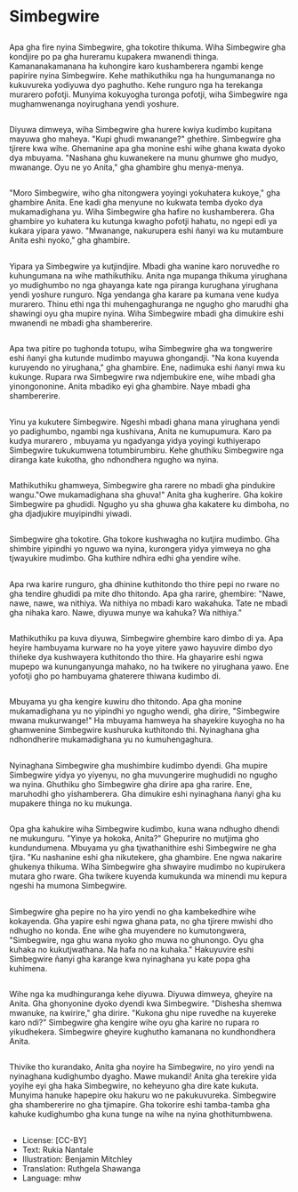 # Simbegwire

##
Apa gha fire nyina Simbegwire, gha tokotire thikuma. Wiha Simbegwire gha kondjire po pa gha hureramu kupakera mwanendi thinga. Kamananakamanana ha kuhongire karo kushamberera ngambi kenge papirire nyina Simbegwire. Kehe mathikuthiku nga ha hungumananga no kukuvureka yodiyuwa dyo paghutho. Kehe runguro nga ha terekanga murarero pofotji. Munyima kokuyogha turonga pofotji, wiha Simbegwire nga mughamwenanga noyirughana yendi yoshure.

##
Diyuwa dimweya, wiha Simbegwire gha hurere kwiya kudimbo kupitana mayuwa gho maheya. "Kupi ghudi mwanange?" ghethire. Simbegwire gha tjirere kwa wihe. Ghemanine apa gha monine eshi wihe ghana kwata dyoko dya mbuyama. "Nashana ghu kuwanekere na munu ghumwe gho mudyo, mwanange. Oyu ne yo Anita," gha ghambire ghu menya-menya.

##
"Moro Simbegwire, wiho gha nitongwera yoyingi yokuhatera kukoye," gha ghambire Anita. Ene kadi gha menyune no kukwata temba dyoko dya mukamadighana yu. Wiha Simbegwire gha hafire no kushamberera. Gha ghambire yo kuhatera ku kutunga kwagho pofotji hahatu, no ngepi edi ya kukara yipara yawo. "Mwanange, nakurupera eshi ñanyi wa ku mutambure Anita eshi nyoko," gha ghambire.

##
Yipara ya Simbegwire ya kutjindjire. Mbadi gha wanine karo noruvedhe ro kuhungumana na wihe mathikuthiku. Anita nga mupanga thikuma yirughana yo mudighumbo no nga ghayanga kate nga piranga kurughana yirughana yendi yoshure runguro. Nga yendanga gha karare pa kumana vene kudya murarero. Thinu ethi nga thi muhengaghuranga ne ngugho gho marudhi gha shawingi oyu gha mupire nyina. Wiha Simbegwire mbadi gha dimukire eshi mwanendi ne mbadi gha shambererire.

##
Apa twa pitire po tughonda totupu, wiha Simbegwire gha wa tongwerire eshi ñanyi gha kutunde mudimbo mayuwa ghongandji. "Na kona kuyenda kuruyendo no yirughana," gha ghambire. Ene, nadimuka eshi ñanyi mwa ku kukunge. Rupara rwa Simbegwire rwa ndjembukire ene, wihe mbadi gha yinongononine. Anita mbadiko eyi gha ghambire. Naye mbadi gha shambererire.

##
Yinu ya kukutere Simbegwire. Ngeshi mbadi ghana mana yirughana yendi yo padighumbo, ngambi nga kushivana, Anita ne kumupumura. Karo pa kudya murarero , mbuyama yu ngadyanga yidya yoyingi kuthiyerapo Simbegwire tukukumwena totumbirumbiru. Kehe ghuthiku Simbegwire nga diranga kate kukotha, gho ndhondhera ngugho wa nyina.

##
Mathikuthiku ghamweya, Simbegwire gha rarere no mbadi gha pindukire wangu."Owe mukamadighana sha ghuva!" Anita gha kugherire. Gha kokire Simbegwire pa ghudidi. Ngugho yu sha ghuwa gha kakatere ku dimboha, no gha djadjukire muyipindhi yiwadi.

##
Simbegwire gha tokotire. Gha tokore kushwagha no kutjira mudimbo. Gha shimbire yipindhi yo nguwo wa nyina, kurongera yidya yimweya no gha tjwayukire mudimbo. Gha kuthire ndhira edhi gha yendire wihe.

##
Apa rwa karire runguro, gha dhinine kuthitondo tho thire pepi no rware no gha tendire ghudidi pa mite dho thitondo. Apa gha rarire, ghembire: "Nawe, nawe, nawe, wa nithiya. Wa nithiya no mbadi karo wakahuka. Tate ne mbadi gha nihaka karo. Nawe, diyuwa munye wa kahuka? Wa nithiya."

##
Mathikuthiku pa kuva diyuwa, Simbegwire ghembire karo dimbo di ya. Apa heyire hambuyama kurware no ha yoye yitere yawo hayuvire dimbo dyo thiñeke dya kushwayera kuthitondo tho thire. Ha ghayarire eshi ngwa mupepo wa kununganyunga mahako, no ha twikere no yirughana yawo. Ene yofotji gho po hambuyama ghaterere thiwana kudimbo di.

##
Mbuyama yu gha kengire kuwiru dho thitondo. Apa gha monine mukamadighana yu no yipindhi yo ngugho wendi, gha dirire, "Simbegwire mwana mukurwange!" Ha mbuyama hamweya ha shayekire kuyogha no ha ghamwenine Simbegwire kushuruka kuthitondo thi. Nyinaghana gha ndhondherire mukamadighana yu no kumuhengaghura.

##
Nyinaghana Simbegwire gha mushimbire kudimbo dyendi. Gha mupire Simbegwire yidya yo yiyenyu, no gha muvungerire mughudidi no ngugho wa nyina. Ghuthiku gho Simbegwire gha dirire apa gha rarire. Ene, maruhodhi gho yishamberera. Gha dimukire eshi nyinaghana ñanyi gha ku mupakere thinga no ku mukunga.

##
Opa gha kahukire wiha Simbegwire kudimbo, kuna wana ndhugho dhendi ne mukunguru. "Yinye ya hokoka, Anita?" Ghepurire no mutjima gho kundundumena. Mbuyama yu gha tjwathanithire eshi Simbegwire ne gha tjira. "Ku nashanine eshi gha nikutekere, gha ghambire. Ene ngwa nakarire ghukenya thikuma. Wiha Simbegwire gha shwayire mudimbo no kupirukera mutara gho rware. Gha twikere kuyenda kumukunda wa minendi mu kepura ngeshi ha mumona Simbegwire.

##
Simbegwire gha pepire no ha yiro yendi no gha kambekedhire wihe kokayenda. Gha yapire eshi ngwa ghana pata, no gha tjirere mwishi dho ndhugho no konda. Ene wihe gha muyendere no kumutongwera, "Simbegwire, nga ghu wana nyoko gho muwa no ghunongo. Oyu gha kuhaka no kukutjwathana. Na hafa no na kuhaka." Hakuyuvire eshi Simbegwire ñanyi gha karange kwa nyinaghana yu kate popa gha kuhimena.

##
Wihe nga ka mudhinguranga kehe diyuwa. Diyuwa dimweya, gheyire na Anita. Gha ghonyonine dyoko dyendi kwa Simbegwire. "Dishesha shemwa mwanuke, na kwirire," gha dirire. "Kukona ghu nipe ruvedhe na kuyereke karo ndi?" Simbegwire gha kengire wihe oyu gha karire no rupara ro yikudhekera. Simbegwire gheyire kughutho kamanana no kundhondhera Anita.

##
Thivike tho kurandako, Anita gha noyire ha Simbegwire, no yiro yendi na nyinaghana kudighumbo dyagho. Mawe mukandi! Anita gha terekire yida yoyihe eyi gha haka Simbegwire, no keheyuno gha dire kate kukuta. Munyima hanuke hapepire oku hakuru wo ne pakukuvureka. Simbegwire gha shambererire no gha tjimapire. Gha tokorire eshi tamba-tamba gha kahuke kudighumbo gha kuna tunge na wihe na nyina ghothitumbwena.

##
* License: [CC-BY]
* Text: Rukia Nantale
* Illustration: Benjamin Mitchley
* Translation: Ruthgela Shawanga
* Language: mhw
